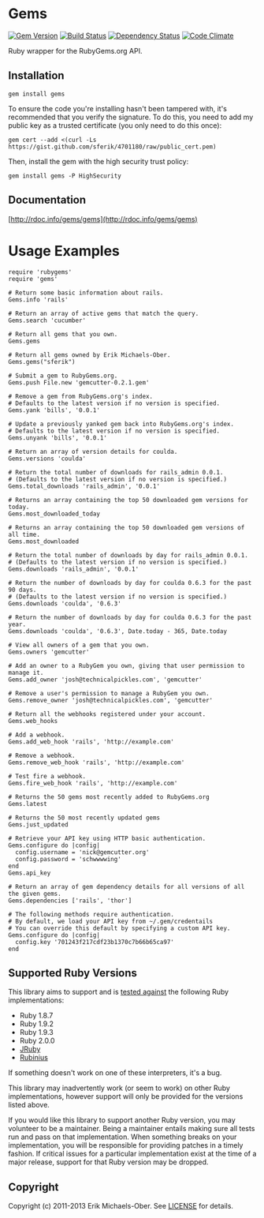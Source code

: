 # Gems

[![Gem Version](https://badge.fury.io/rb/gems.png)][gem]
[![Build Status](https://secure.travis-ci.org/rubygems/gems.png?branch=master)][travis]
[![Dependency Status](https://gemnasium.com/rubygems/gems.png?travis)][gemnasium]
[![Code Climate](https://codeclimate.com/github/rubygems/gems.png)][codeclimate]

[gem]: https://rubygems.org/gems/gems
[travis]: http://travis-ci.org/rubygems/gems
[gemnasium]: https://gemnasium.com/rubygems/gems
[codeclimate]: https://codeclimate.com/github/rubygems/gems

Ruby wrapper for the RubyGems.org API.

## Installation
    gem install gems

To ensure the code you're installing hasn't been tampered with, it's
recommended that you verify the signature. To do this, you need to add my
public key as a trusted certificate (you only need to do this once):

    gem cert --add <(curl -Ls https://gist.github.com/sferik/4701180/raw/public_cert.pem)

Then, install the gem with the high security trust policy:

    gem install gems -P HighSecurity

## Documentation
[http://rdoc.info/gems/gems](http://rdoc.info/gems/gems)

# Usage Examples
    require 'rubygems'
    require 'gems'

    # Return some basic information about rails.
    Gems.info 'rails'

    # Return an array of active gems that match the query.
    Gems.search 'cucumber'

    # Return all gems that you own.
    Gems.gems

    # Return all gems owned by Erik Michaels-Ober.
    Gems.gems("sferik")

    # Submit a gem to RubyGems.org.
    Gems.push File.new 'gemcutter-0.2.1.gem'

    # Remove a gem from RubyGems.org's index.
    # Defaults to the latest version if no version is specified.
    Gems.yank 'bills', '0.0.1'

    # Update a previously yanked gem back into RubyGems.org's index.
    # Defaults to the latest version if no version is specified.
    Gems.unyank 'bills', '0.0.1'

    # Return an array of version details for coulda.
    Gems.versions 'coulda'

    # Return the total number of downloads for rails_admin 0.0.1.
    # (Defaults to the latest version if no version is specified.)
    Gems.total_downloads 'rails_admin', '0.0.1'

    # Returns an array containing the top 50 downloaded gem versions for today.
    Gems.most_downloaded_today

    # Returns an array containing the top 50 downloaded gem versions of all time.
    Gems.most_downloaded

    # Return the total number of downloads by day for rails_admin 0.0.1.
    # (Defaults to the latest version if no version is specified.)
    Gems.downloads 'rails_admin', '0.0.1'

    # Return the number of downloads by day for coulda 0.6.3 for the past 90 days.
    # (Defaults to the latest version if no version is specified.)
    Gems.downloads 'coulda', '0.6.3'

    # Return the number of downloads by day for coulda 0.6.3 for the past year.
    Gems.downloads 'coulda', '0.6.3', Date.today - 365, Date.today

    # View all owners of a gem that you own.
    Gems.owners 'gemcutter'

    # Add an owner to a RubyGem you own, giving that user permission to manage it.
    Gems.add_owner 'josh@technicalpickles.com', 'gemcutter'

    # Remove a user's permission to manage a RubyGem you own.
    Gems.remove_owner 'josh@technicalpickles.com', 'gemcutter'

    # Return all the webhooks registered under your account.
    Gems.web_hooks

    # Add a webhook.
    Gems.add_web_hook 'rails', 'http://example.com'

    # Remove a webhook.
    Gems.remove_web_hook 'rails', 'http://example.com'

    # Test fire a webhook.
    Gems.fire_web_hook 'rails', 'http://example.com'

    # Returns the 50 gems most recently added to RubyGems.org
    Gems.latest

    # Returns the 50 most recently updated gems
    Gems.just_updated

    # Retrieve your API key using HTTP basic authentication.
    Gems.configure do |config|
      config.username = 'nick@gemcutter.org'
      config.password = 'schwwwwing'
    end
    Gems.api_key

    # Return an array of gem dependency details for all versions of all the given gems.
    Gems.dependencies ['rails', 'thor']

    # The following methods require authentication.
    # By default, we load your API key from ~/.gem/credentails
    # You can override this default by specifying a custom API key.
    Gems.configure do |config|
      config.key '701243f217cdf23b1370c7b66b65ca97'
    end

## Supported Ruby Versions
This library aims to support and is [tested against][travis] the following Ruby
implementations:

* Ruby 1.8.7
* Ruby 1.9.2
* Ruby 1.9.3
* Ruby 2.0.0
* [JRuby][]
* [Rubinius][]

[jruby]: http://www.jruby.org/
[rubinius]: http://rubini.us/

If something doesn't work on one of these interpreters, it's a bug.

This library may inadvertently work (or seem to work) on other Ruby
implementations, however support will only be provided for the versions listed
above.

If you would like this library to support another Ruby version, you may
volunteer to be a maintainer. Being a maintainer entails making sure all tests
run and pass on that implementation. When something breaks on your
implementation, you will be responsible for providing patches in a timely
fashion. If critical issues for a particular implementation exist at the time
of a major release, support for that Ruby version may be dropped.

## Copyright
Copyright (c) 2011-2013 Erik Michaels-Ober. See [LICENSE][] for details.

[license]: LICENSE.md
